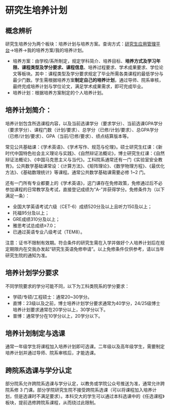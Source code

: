 # 研究生培养计划
## 概念辨析
研究生培养分为两个板块：培养计划与培养方案。查询方式：[研究生应用管理平台](https://yjs.sjtu.edu.cn/)->培养->我的培养方案/我的培养计划。
- 培养方案：由学校/系所制定，规定学科简介、培养目标、**培养方式及学习年限、课程类型及学分要求、课程信息**、培养过程要求、学术成果要求、学位论文等板块。其中：课程类型及学分要求规定了毕业所需各类课程的最低学分与最少门数。学生需根据培养方案**制定自己的培养计划**，通过导师、院系审核，最终完成培养计划与学位论文，满足学术成果需求，即可完成毕业。
- 培养计划：根据培养方案制定的个人培养计划。

## 培养计划简介：
培养计划包含所选课程内容，以及当前选课学分（要求学分）、当前选课GPA学分（要求学分）、课程门数（计划/要求）、总学分（已修/计划/要求）、总GPA学分（已修/计划/要求）、GPA（当前/已修/要求）、绩点结算版本等。

常见公共基础课：《学术英语》、《学术写作、规范与伦理》。硕士研究生红课：《新时代中国特色社会主义理论与实践》、《自然辩证法概论》，博士研究生红课：《自然辩证法概论》、《中国马克思主义与当代》。工科院系通常还有一门《实验室安全教育》。公共数学基础课常设：《计算方法》、《矩阵理论》、《数学物理方程》、《最优化方法》、《基础数理统计》等课程。通常公共数学基础课需要必修 1~2 门。

还有一门所有专业都要上的《学术英语》，这门课存在免修政策，免修通过后不必参加课程的日常教学及考试，直接登记成绩为“A-”并获得学分。免修条件为（以下满足一条）：
- 全国大学英语考试六级（CET-6）成绩520分及以上且听力150及以上；
- 托福95分及以上；
- GRE成绩310分及以上；
- 雅思考试总成绩≥7.0；
- 已通过英语专业八级考试（TEM8）。

注意：证书不限制有效期。符合条件的研究生需在入学并做好个人培养计划后在规定期限内在交我办发起“研究生英语免修申请”。以上免修条件仅供参考，请以当年研究生院的通知为准。


## 培养计划学分要求
不同学院要求的学分可能不同，以下为工科类院系的学分要求：
- 学硕/专硕/工程硕士：通常20~30学分。
- 直博：23级以及之前，博士培养计划学分要求通常为40学分，24/25级博士培养计划要求通常在20学分以上，30学分以下。
- 普博：通常学分在10学分以上，20学分以下。

## 培养计划制定与选课
通常一年级学生将课程加入培养计划即可选课。二年级以及高年级学生，需要制定培养计划并通过导师、院系审核后，才能选课。

## 跨院系选课与学分认定
部分院系允许跨院系选课与学分认定，以教务或学院公众号推送为准，通常允许跨院系修 3 门课。部分学院研究生院不接受跨院系选课（可以将课程加入培养计划，但是选课时不满足要求）。本科交大的学生可以通过本科选课中的《任选课程》板块，提前选修跨院系课程，从而绕过此限制。
